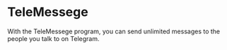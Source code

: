 # TeleMessege
With the TeleMessege program, you can send unlimited messages to the people you talk to on Telegram. 
